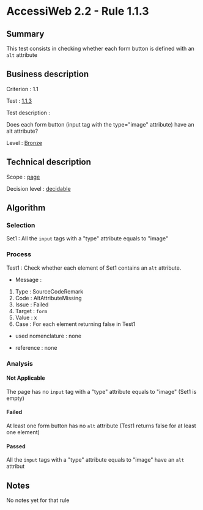 # AccessiWeb 2.2 - Rule 1.1.3

## Summary

This test consists in checking whether each form button is defined with
an `alt` attribute

## Business description

Criterion : 1.1

Test : [1.1.3](http://www.accessiweb.org/index.php/accessiweb-22-english-version.html#test-1-1-3)

Test description :

Does each form button (input tag with the type="image" attribute) have
an alt attribute?

Level : [Bronze](/en/category/rules-design/accessiweb-11/level/bronze)

## Technical description

Scope : [page](/en/category/rules-design/accessiweb-11/scope/page)

Decision level :
[decidable](/en/category/rules-design/accessiweb-11/decision-level/decidable)

## Algorithm

### Selection

Set1 : All the `input` tags with a "type" attribute equals to "image"

### Process

Test1 : Check whether each element of Set1 contains an `alt` attribute.

-   Message :

1.  Type : SourceCodeRemark
2.  Code : AltAttributeMissing
3.  Issue : Failed
4.  Target : `form`
5.  Value : x
6.  Case : For each element returning false in Test1

-   used nomenclature : none

-   reference : none

### Analysis

#### Not Applicable

The page has no `input` tag with a "type" attribute equals to "image"
(Set1 is empty)

#### Failed

At least one form button has no `alt` attribute (Test1 returns false for
at least one element)

#### Passed

All the `input` tags with a "type" attribute equals to "image" have an
`alt` attribut

## Notes

No notes yet for that rule
